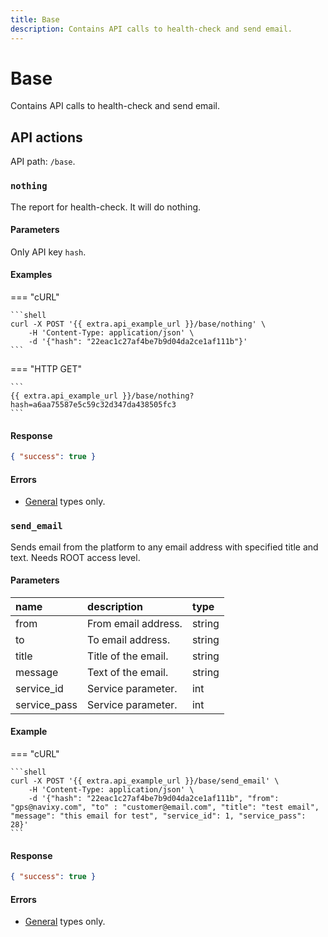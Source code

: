 ```yaml
---
title: Base
description: Contains API calls to health-check and send email.
---
```


# Base

Contains API calls to health-check and send email.


## API actions

API path: `/base`.

### `nothing`

The report for health-check. It will do nothing.

#### Parameters

Only API key `hash`.

#### Examples

=== "cURL"

    ```shell
    curl -X POST '{{ extra.api_example_url }}/base/nothing' \
        -H 'Content-Type: application/json' \
        -d '{"hash": "22eac1c27af4be7b9d04da2ce1af111b"}'
    ```

=== "HTTP GET"

    ```
    {{ extra.api_example_url }}/base/nothing?hash=a6aa75587e5c59c32d347da438505fc3
    ```

#### Response

```json
{ "success": true }
```

#### Errors

* [General](../../getting-started/introduction.md#error-codes) types only.


### `send_email`

Sends email from the platform to any email address with specified title and text. Needs ROOT access level.

#### Parameters

| name         | description         | type   |
|:-------------|:--------------------|:-------|
| from         | From email address. | string |
| to           | To email address.   | string |
| title        | Title of the email. | string |
| message      | Text of the email.  | string |
| service_id   | Service parameter.  | int    |
| service_pass | Service parameter.  | int    |

#### Example

=== "cURL"

    ```shell
    curl -X POST '{{ extra.api_example_url }}/base/send_email' \
        -H 'Content-Type: application/json' \
        -d '{"hash": "22eac1c27af4be7b9d04da2ce1af111b", "from": "gps@navixy.com", "to" : "customer@email.com", "title": "test email", "message": "this email for test", "service_id": 1, "service_pass": 28}'
    ```
#### Response

```json
{ "success": true }
```

#### Errors

* [General](../../getting-started/introduction.md#error-codes) types only.